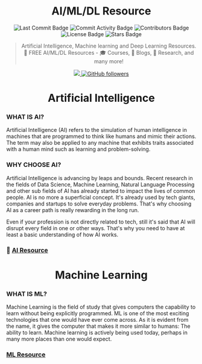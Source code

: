 <div align="center">
<H1>
AI/ML/DL Resource
</H1>
</div>
<div align="center">
<img src="https://img.shields.io/github/last-commit/srajan-kiyotaka/AI-ML-DL-Resource" alt="Last Commit Badge"/>
<img src="https://img.shields.io/github/commit-activity/w/srajan-kiyotaka/AI-ML-DL-Resource" alt="Commit Activity Badge"/>
<img src="https://img.shields.io/github/contributors/srajan-kiyotaka/AI-ML-DL-Resource" alt="Contributors Badge"/>
<img src="https://img.shields.io/github/license/srajan-kiyotaka/AI-ML-DL-Resource" alt="License Badge"/>
<img src="https://img.shields.io/github/stars/srajan-kiyotaka/AI-ML-DL-Resource?style=social" alt="Stars Badge"/>

> Artificial Intelligence, Machine learning and Deep Learning Resources. 🚀 FREE AI/ML/DL Resources - 🎓 Courses, 📝 Blogs, 🔬 Research, and many more!

<a href="https://www.linkedin.com/in/srajan-chourasia/">
<img src="https://camo.githubusercontent.com/406fa0f807a6e4126cf965cf201f6197861d49e3/68747470733a2f2f696d672e736869656c64732e696f2f747769747465722f75726c3f6c6162656c3d4c696e6b6564496e266c6f676f3d6c696e6b6564496e267374796c653d736f6369616c2675726c3d68747470732533412532462532467777772e6c696e6b6564696e2e636f6d253246696e253246716173696d2d68617373616e253246"/>
</a>
<a href="https://github.com/srajan-kiyotaka">
<img alt="GitHub followers" src="https://img.shields.io/github/followers/srajan-kiyotaka?label=Follow&style=social"/></a>
</div>
<div align="center">
<H1>
Artificial Intelligence
</H1>
</div>

### WHAT IS AI?

Artificial Intelligence (AI) refers to the simulation of human intelligence in machines that are programmed to think like humans and mimic their actions. The term may also be applied to any machine that exhibits traits associated with a human mind such as learning and problem-solving.

### WHY CHOOSE AI?

Artificial Intelligence is advancing by leaps and bounds. Recent research in the fields of Data Science, Machine Learning, Natural Language Processing and other sub fields of AI has already started to impact the lives of common people. AI is no more a superficial concept. It's already used by tech giants, companies and startups to solve everyday problems. That's why choosing AI as a career path is really rewarding in the long run.

Even if your profession is not directly related to tech, still it's said that AI will disrupt every field in one or other ways. That's why you need to have at least a basic understanding of how AI works.

### 🤖 [AI Resource](AI_RESOURCE.md)

<div align="center">
<H1>
Machine Learning
</H1>
</div>

### WHAT IS ML?

Machine Learning is the field of study that gives computers the capability to learn without being explicitly programmed. ML is one of the most exciting technologies that one would have ever come across. As it is evident from the name, it gives the computer that makes it more similar to humans: The ability to learn. Machine learning is actively being used today, perhaps in many more places than one would expect.

### [ML Resource](ML_RESOURCE.md)











